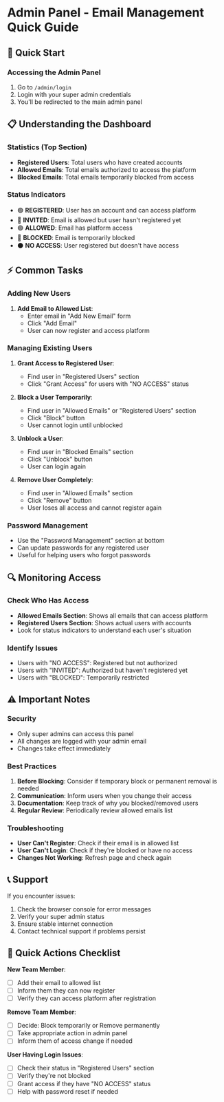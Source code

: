# Admin Panel - Email Management Quick Guide

## 🚀 Quick Start

### Accessing the Admin Panel
1. Go to `/admin/login`
2. Login with your super admin credentials
3. You'll be redirected to the main admin panel

## 📋 Understanding the Dashboard

### Statistics (Top Section)
- **Registered Users**: Total users who have created accounts
- **Allowed Emails**: Total emails authorized to access the platform
- **Blocked Emails**: Total emails temporarily blocked from access

### Status Indicators
- 🟢 **REGISTERED**: User has an account and can access platform
- 🔵 **INVITED**: Email is allowed but user hasn't registered yet
- 🟢 **ALLOWED**: Email has platform access
- 🔴 **BLOCKED**: Email is temporarily blocked
- ⚫ **NO ACCESS**: User registered but doesn't have access

## ⚡ Common Tasks

### Adding New Users
1. **Add Email to Allowed List**:
   - Enter email in "Add New Email" form
   - Click "Add Email"
   - User can now register and access platform

### Managing Existing Users
1. **Grant Access to Registered User**:
   - Find user in "Registered Users" section
   - Click "Grant Access" for users with "NO ACCESS" status

2. **Block a User Temporarily**:
   - Find user in "Allowed Emails" or "Registered Users" section
   - Click "Block" button
   - User cannot login until unblocked

3. **Unblock a User**:
   - Find user in "Blocked Emails" section
   - Click "Unblock" button
   - User can login again

4. **Remove User Completely**:
   - Find user in "Allowed Emails" section
   - Click "Remove" button
   - User loses all access and cannot register again

### Password Management
- Use the "Password Management" section at bottom
- Can update passwords for any registered user
- Useful for helping users who forgot passwords

## 🔍 Monitoring Access

### Check Who Has Access
- **Allowed Emails Section**: Shows all emails that can access platform
- **Registered Users Section**: Shows actual users with accounts
- Look for status indicators to understand each user's situation

### Identify Issues
- Users with "NO ACCESS": Registered but not authorized
- Users with "INVITED": Authorized but haven't registered yet
- Users with "BLOCKED": Temporarily restricted

## ⚠️ Important Notes

### Security
- Only super admins can access this panel
- All changes are logged with your admin email
- Changes take effect immediately

### Best Practices
1. **Before Blocking**: Consider if temporary block or permanent removal is needed
2. **Communication**: Inform users when you change their access
3. **Documentation**: Keep track of why you blocked/removed users
4. **Regular Review**: Periodically review allowed emails list

### Troubleshooting
- **User Can't Register**: Check if their email is in allowed list
- **User Can't Login**: Check if they're blocked or have no access
- **Changes Not Working**: Refresh page and check again

## 📞 Support

If you encounter issues:
1. Check the browser console for error messages
2. Verify your super admin status
3. Ensure stable internet connection
4. Contact technical support if problems persist

## 🎯 Quick Actions Checklist

**New Team Member**:
- [ ] Add their email to allowed list
- [ ] Inform them they can now register
- [ ] Verify they can access platform after registration

**Remove Team Member**:
- [ ] Decide: Block temporarily or Remove permanently
- [ ] Take appropriate action in admin panel
- [ ] Inform them of access change if needed

**User Having Login Issues**:
- [ ] Check their status in "Registered Users" section
- [ ] Verify they're not blocked
- [ ] Grant access if they have "NO ACCESS" status
- [ ] Help with password reset if needed